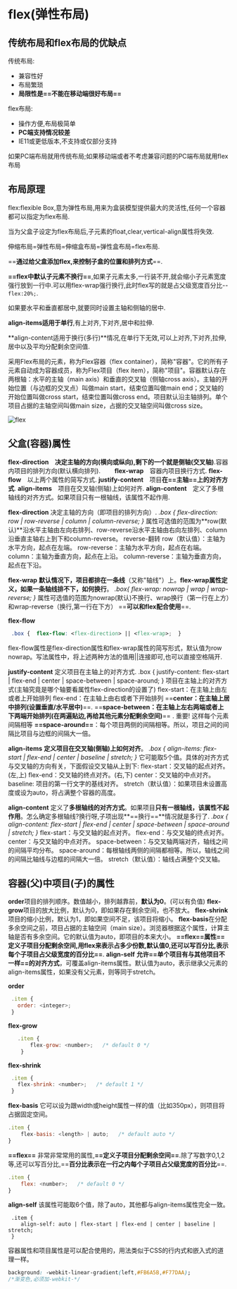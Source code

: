 # flex(弹性布局)

## 传统布局和flex布局的优缺点

传统布局:

- 兼容性好
- 布局繁琐
- **局限性是==不能在移动端很好布局==**

flex布局:

- 操作方便,布局极简单
- **PC端支持情况较差**
- IE11或更低版本,不支持或仅部分支持

如果PC端布局就用传统布局;如果移动端或者不考虑兼容问题的PC端布局就用flex布局

## 布局原理

flex:flexible Box,意为弹性布局,用来为盒装模型提供最大的灵活性,任何一个容器都可以指定为flex布局.

当为父盒子设定为flex布局后,子元素的float,clear,vertical-align属性将失效.

伸缩布局=弹性布局=伸缩盒布局=弹性盒布局=flex布局.

==**通过给父盒添加flex,来控制子盒的位置和排列方式**==.

**==flex中默认子元素不换行==**,如果子元素太多,一行装不开,就会缩小子元素宽度强行放到一行中.可以用flex-wrap强行换行,此时flex写的就是占父级宽度百分比--`flex:20%;`.

如果要水平和垂直都居中,就要同时设置主轴和侧轴的居中.

**align-items适用于单行**,有上对齐,下对齐,居中和拉伸.

**align-content适用于换行(多行)**情况,在单行下无效,可以上对齐,下对齐,拉伸,居中以及平均分配剩余空间值. 



采用Flex布局的元素，称为Flex容器（flex  container），简称"容器"。它的所有子元素自动成为容器成员，称为Flex项目（flex  item），简称"项目"。容器默认存在两根轴：水平的主轴（main axis）和垂直的交叉轴（侧轴cross  axis）。主轴的开始位置（与边框的交叉点）叫做main start，结束位置叫做main end；交叉轴的开始位置叫做cross  start，结束位置叫做cross end。项目默认沿主轴排列。单个项目占据的主轴空间叫做main size，占据的交叉轴空间叫做cross  size。

![flex](https://img-blog.csdnimg.cn/20200528002137251.png?x-oss-process=image/watermark,type_ZmFuZ3poZW5naGVpdGk,shadow_10,text_aHR0cHM6Ly9ibG9nLmNzZG4ubmV0L3FxXzQxNTU5NjQ3,size_16,color_FFFFFF,t_70)

## 父盒(容器)属性

**flex-direction**　**决定主轴的方向(横向或纵向),剩下的一个就是侧轴(交叉轴)**.容器内项目的排列方向(默认横向排列).　　
 **flex-wrap**　容器内项目换行方式.
 **flex-flow**　以上两个属性的简写方式.
 **justify-content**　项目**在==主轴==上的对齐方式**.
 **align-items**　项目在交叉轴(侧轴)上如何对齐.
 **align-content**　定义了多根轴线的对齐方式。如果项目只有一根轴线，该属性不起作用.



**flex-direction**  决定主轴的方向（即项目的排列方向）.
 *.box {  flex-direction: row | row-reverse | column | column-reverse;  }*
 属性可选值的范围为**row(默认)**沿水平主轴由左向右排列、row-reverse沿水平主轴由右向左排列、column沿垂直主轴右上到下和column-reverse。  reverse-翻转
 row（默认值）：主轴为水平方向，起点在左端。
 row-reverse：主轴为水平方向，起点在右端。
 column：主轴为垂直方向，起点在上沿。
 column-reverse：主轴为垂直方向，起点在下沿。



**flex-wrap**    **默认情况下，项目都排在一条线**（又称"轴线"）上。**flex-wrap属性定义，如果一条轴线排不下，如何换行**。
 *.box{  flex-wrap: nowrap | wrap | wrap-reverse;  }*
 属性可选值的范围为nowrap(默认)不换行、wrap换行（第一行在上方）和wrap-reverse（换行,第一行在下方）   ==**可以和flex配合使用**==.



**flex-flow**

```css
 .box {  flex-flow: <flex-direction> || <flex-wrap>;  } 
```

flex-flow属性是flex-direction属性和flex-wrap属性的简写形式，默认值为row nowrap。写法属性中，将上述两种方法的值用||连接即可,也可以直接空格隔开.



**justify-content**  定义项目在主轴上的对齐方式.
 .box {  justify-content: flex-start | flex-end | center | space-between | space-around;  }
 项目在主轴上的对齐方式(主轴究竟是哪个轴要看属性flex-direction的设置了)
 flex-start：在主轴上由左或者上开始排列
 flex-end：在主轴上由右或者下开始排列
 ==**center：在主轴上居中排列(设置垂直/水平居中)**==.
 ==**space-between：在主轴上左右两端或者上下两端开始排列(在两遍贴边,再给其他元素分配剩余空间)**==  .  重要! 这样每个元素间隔相等
 **==space-around==**：每个项目两侧的间隔相等。所以，项目之间的间隔比项目与边框的间隔大一倍。



**align-items**  **定义项目在交叉轴(侧轴)上如何对齐**。
 *.box {  align-items: flex-start | flex-end | center | baseline | stretch;  }*
 它可能取5个值。具体的对齐方式与交叉轴的方向有关，下面假设交叉轴从上到下:
 flex-start：交叉轴的起点对齐。(左,上)
 flex-end：交叉轴的终点对齐。(右,下)
 center：交叉轴的中点对齐。
 baseline: 项目的第一行文字的基线对齐。
 stretch（默认值）：如果项目未设置高度或设为auto，将占满整个容器的高度。



**align-content**  定义了**多根轴线的对齐方式**。如果项目**只有一根轴线，该属性不起作用**。怎么确定多根轴线?换行呀,子项出现**==换行==**情况就是多行了.
 *.box {  align-content: flex-start | flex-end | center | space-between | space-around | stretch; }*
 flex-start：与交叉轴的起点对齐。
 flex-end：与交叉轴的终点对齐。
 center：与交叉轴的中点对齐。
 space-between：与交叉轴两端对齐，轴线之间的间隔平均分布。
 space-around：每根轴线两侧的间隔都相等。所以，轴线之间的间隔比轴线与边框的间隔大一倍。
 stretch（默认值）：轴线占满整个交叉轴。



## 容器(父)中项目(子)的属性

**order**项目的排列顺序。数值越小，排列越靠前，**默认为0**。(可以有负值)
 **flex-grow**项目的放大比例，默认为0，即如果存在剩余空间，也不放大。
 **flex-shrink**项目的缩小比例，默认为1，即如果空间不足，该项目将缩小。
 **flex-basis**在分配多余空间之前，项目占据的主轴空间（main size）。浏览器根据这个属性，计算主轴是否有多余空间。它的默认值为auto，即项目的本来大小。
 **==flex==**属性**==定义子项目分配剩余空间,用flex来表示占多少份数,默认值0,还可以写百分比,表示每个子项目占父级宽度的百分比==**.
 **align-self** **允许==单个项目有与其他项目不一样==的对齐方式**，可覆盖align-items属性。默认值为auto，表示继承父元素的align-items属性，如果没有父元素，则等同于stretch。



**order**

```javascript
 .item {
   order: <integer>;
 }
```



**flex-grow**

```javascript
   .item {
       flex-grow: <number>;   /* default 0 */
    }
```



**flex-shrink**

```javascript
 .item {
   flex-shrink: <number>;   /* default 1 */
 }
```



**flex-basis**  它可以设为跟width或height属性一样的值（比如350px），则项目将占据固定空间。

```javascript
.item {
    flex-basis: <length> | auto;   /* default auto */
}
```



**==flex==**  非常非常常用的属性,**==定义子项目分配剩余空间==**.除了写数字0,1,2等,还可以写百分比,==**百分比表示在一行之内每个子项目占父级宽度的百分比**==.

```javascript
.item {
    flex: <number>;   /* default 0 */
}
```



**align-self**  该属性可能取6个值，除了auto，其他都与align-items属性完全一致。

```
 .item {
 	align-self: auto | flex-start | flex-end | center | baseline | stretch;
 }
```





容器属性和项目属性是可以配合使用的，用法类似于CSS的行内式和嵌入式的道理一样。



```css
background: -webkit-linear-gradient(left,#FB6A5B,#F77DAA);
/*渐变色,必须加-webkit-*/
```











